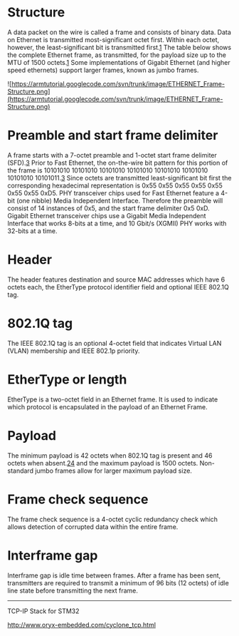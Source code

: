 # Structure #

A data packet on the wire is called a frame and consists of binary data. Data on Ethernet is transmitted most-significant octet first. Within each octet, however, the least-significant bit is transmitted first.[1](1.md)
The table below shows the complete Ethernet frame, as transmitted, for the payload size up to the MTU of 1500 octets.[1](note.md) Some implementations of Gigabit Ethernet (and higher speed ethernets) support larger frames, known as jumbo frames.

![https://armtutorial.googlecode.com/svn/trunk/image/ETHERNET_Frame-Structure.png](https://armtutorial.googlecode.com/svn/trunk/image/ETHERNET_Frame-Structure.png)

# Preamble and start frame delimiter #

A frame starts with a 7-octet preamble and 1-octet start frame delimiter (SFD).[3](note.md) Prior to Fast Ethernet, the on-the-wire bit pattern for this portion of the frame is 10101010 10101010 10101010 10101010 10101010 10101010 10101010 10101011.[3](3.md) Since octets are transmitted least-significant bit first the corresponding hexadecimal representation is 0x55 0x55 0x55 0x55 0x55 0x55 0x55 0xD5.
PHY transceiver chips used for Fast Ethernet feature a 4-bit (one nibble) Media Independent Interface. Therefore the preamble will consist of 14 instances of 0x5, and the start frame delimiter 0x5 0xD. Gigabit Ethernet transceiver chips use a Gigabit Media Independent Interface that works 8-bits at a time, and 10 Gbit/s (XGMII) PHY works with 32-bits at a time.

# Header #

The header features destination and source MAC addresses which have 6 octets each, the EtherType protocol identifier field and optional IEEE 802.1Q tag.

# 802.1Q tag #

The IEEE 802.1Q tag is an optional 4-octet field that indicates Virtual LAN (VLAN) membership and IEEE 802.1p priority.

# EtherType or length #

EtherType is a two-octet field in an Ethernet frame. It is used to indicate which protocol is encapsulated in the payload of an Ethernet Frame.

# Payload #

The minimum payload is 42 octets when 802.1Q tag is present and 46 octets when absent.[2](2.md)[4](note.md) and the maximum payload is 1500 octets. Non-standard jumbo frames allow for larger maximum payload size.

# Frame check sequence #

The frame check sequence is a 4-octet cyclic redundancy check which allows detection of corrupted data within the entire frame.

# Interframe gap #

Interframe gap is idle time between frames. After a frame has been sent, transmitters are required to transmit a minimum of 96 bits (12 octets) of idle line state before transmitting the next frame.


---

TCP-IP Stack for STM32

http://www.oryx-embedded.com/cyclone_tcp.html